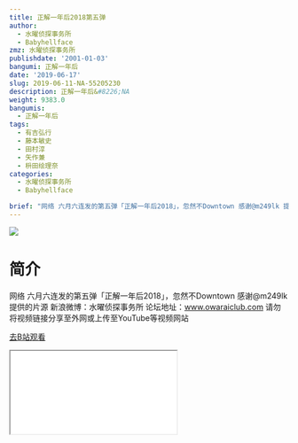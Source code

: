 ```yaml
---
title: 正解一年后2018第五弹
author:
  - 水曜侦探事务所
  - Babyhellface
zmz: 水曜侦探事务所
publishdate: '2001-01-03'
bangumi: 正解一年后
date: '2019-06-17'
slug: 2019-06-11-NA-55205230
description: 正解一年后&#8226;NA
weight: 9383.0
bangumis: 
  - 正解一年后
tags:
  - 有吉弘行
  - 藤本敏史
  - 田村淳
  - 矢作兼
  - 枡田绘理奈
categories:
  - 水曜侦探事务所
  - Babyhellface

brief: "网络 六月六连发的第五弹「正解一年后2018」，忽然不Downtown 感谢@m249lk 提供的片源 新浪微博：水曜侦探事务所 论坛地址：www.owaraiclub.com 请勿将视频链接分享至外网或上传至YouTube等视频网站"
---
```

![](https://raw.githubusercontent.com/tcgriffith/owaraisite/master/static/tmpimg/aacae410db6a758d995fa8f02a7474f0a28bca8f.jpg.480.jpg)
# 简介  
网络
六月六连发的第五弹「正解一年后2018」，忽然不Downtown
感谢@m249lk 提供的片源
新浪微博：水曜侦探事务所 论坛地址：www.owaraiclub.com
请勿将视频链接分享至外网或上传至YouTube等视频网站  

[去B站观看](https://www.bilibili.com/video/av55205230/)
<div class ="resp-container"><iframe class="testiframe" src="//player.bilibili.com/player.html?aid=55205230"", scrolling="no", allowfullscreen="true" > </iframe></div> 
